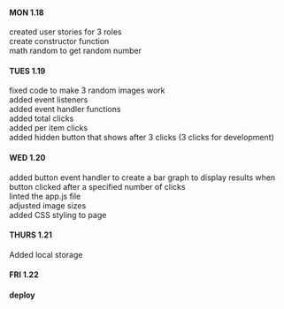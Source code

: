 <h4>MON 1.18</h4>
created user stories for 3 roles<br>
create constructor function<br>
math random to get random number<br>

<h4>TUES 1.19</h4>
fixed code to make 3 random images work<br>
added event listeners<br>
added event handler functions<br>
added total clicks<br>
added per item clicks<br>
added hidden button that shows after 3 clicks (3 clicks for development)<br>

<h4>WED 1.20</h4>
added button event handler to create a bar graph to display results when button clicked after a specified number of clicks<br>
linted the app.js file<br>
adjusted image sizes<br>
added CSS styling to page<br>

<h4>THURS 1.21</h4>
Added local storage<br>

<h4>FRI 1.22<h4>
deploy 
